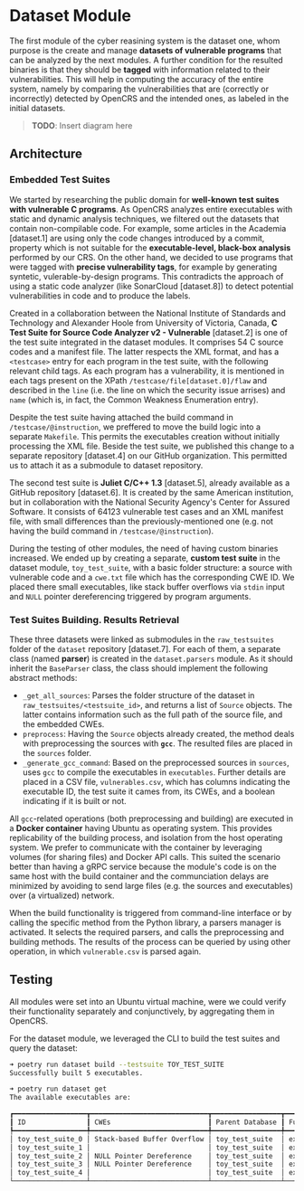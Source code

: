 # Dataset Module

The first module of the cyber reasining system is the dataset one, whom purpose is the create and manage **datasets of vulnerable programs** that can be analyzed by the next modules. A further condition for the resulted binaries is that they should be **tagged** with information related to their vulnerabilities. This will help in computing the accuracy of the entire system, namely by comparing the vulnerabilities that are (correctly or incorrectly) detected by OpenCRS and the intended ones, as labeled in the initial datasets.

> **TODO**: Insert diagram here

## Architecture

### Embedded Test Suites

We started by researching the public domain for **well-known test suites with vulnerable C programs**. As OpenCRS analyzes entire executables with static and dynamic analysis techniques, we filtered out the datasets that contain non-compilable code. For example, some articles in the Academia [dataset.1] are using only the code changes introduced by a commit, property which is not suitable for the **executable-level, black-box analysis** performed by our CRS. On the other hand, we decided to use programs that were tagged with **precise vulnerability tags**, for example by generating syntetic, vulerable-by-design programs. This contradicts the approach of using a static code analyzer (like SonarCloud [dataset.8]) to detect potential vulnerabilities in code and to produce the labels.

Created in a collaboration between the National Institute of Standards and Technology and Alexander Hoole from University of Victoria, Canada, **C Test Suite for Source Code Analyzer v2 - Vulnerable** [dataset.2] is one of the test suite integrated in the dataset modules. It comprises 54 C source codes and a manifest file. The latter respects the XML format, and has a `<testcase>` entry for each program in the test suite, with the following relevant child tags. As each program has a vulnerability, it is mentioned in each tags present on the XPath `/testcase/file[dataset.0]/flaw` and described in the `line` (i.e. the line on which the security issue arrises) and `name` (which is, in fact, the Common Weakness Enumeration entry).

Despite the test suite having attached the build command in `/testcase/@instruction`, we preffered to move the build logic into a separate `Makefile`. This permits the executables creation without initially processing the XML file. Beside the test suite, we published this change to a separate repository [dataset.4] on our GitHub organization. This permitted us to attach it as a submodule to dataset repository.

The second test suite is **Juliet C/C++ 1.3** [dataset.5], already available as a GitHub repository [dataset.6]. It is created by the same American institution, but in collaboration with the National Security Agency's Center for Assured Software. It consists of 64123 vulnerable test cases and an XML manifest file, with small differences than the previously-mentioned one (e.g. not having the build command in `/testcase/@instruction`).

During the testing of other modules, the need of having custom binaries increased. We ended up by creating a separate, **custom test suite** in the dataset module, `toy_test_suite`, with a basic folder structure: a source with vulnerable code and a `cwe.txt` file which has the corresponding CWE ID. We placed there small executables, like stack buffer overflows via `stdin` input and `NULL` pointer dereferencing triggered by program arguments.

### Test Suites Building. Results Retrieval

These three datasets were linked as submodules in the `raw_testsuites` folder of the `dataset` repository [dataset.7]. For each of them, a separate class (named **parser**) is created in the `dataset.parsers` module. As it should inherit the `BaseParser` class, the class should implement the following abstract methods:

- `_get_all_sources`: Parses the folder structure of the dataset in `raw_testsuites/<testsuite_id>`, and returns a list of `Source` objects. The latter contains information such as the full path of the source file, and the embedded CWEs.
- `preprocess`: Having the `Source` objects already created, the method deals with preprocessing the sources with **`gcc`**. The resulted files are placed in the `sources` folder.
- `_generate_gcc_command`: Based on the preprocessed sources in `sources`, uses `gcc` to compile the executables in `executables`. Further details are placed in a CSV file, `vulnerables.csv`, which has columns indicating the executable ID, the test suite it cames from, its CWEs, and a boolean indicating if it is built or not.

All `gcc`-related operations (both preprocessing and building) are executed in a **Docker container** having Ubuntu as operating system. This provides replicability of the building process, and isolation from the host operating system. We prefer to communicate with the container by leveraging volumes (for sharing files) and Docker API calls. This suited the scenario better than having a gRPC service because the module's code is on the same host with the build container and the communciation delays are minimized by avoiding to send large files (e.g. the sources and executables) over (a virtualized) network.

When the build functionality is triggered from command-line interface or by calling the specific method from the Python library, a parsers manager is activated. It selects the required parsers, and calls the preprocessing and building methods. The results of the process can be queried by using other operation, in which `vulnerable.csv` is parsed again.

## Testing

All modules were set into an Ubuntu virtual machine, were we could verify their functionality separately and conjunctively, by aggregating them in OpenCRS.

For the dataset module, we leveraged the CLI to build the test suites and query the dataset:

```bash
➜ poetry run dataset build --testsuite TOY_TEST_SUITE
Successfully built 5 executables.

➜ poetry run dataset get
The available executables are:

┏━━━━━━━━━━━━━━━━━━┳━━━━━━━━━━━━━━━━━━━━━━━━━━━━━┳━━━━━━━━━━━━━━━━━┳━━━━━━━━━━━━━━━━━━━━━━━━━━━━━━━━━━┓
┃ ID               ┃ CWEs                        ┃ Parent Database ┃ Full Path                        ┃
┡━━━━━━━━━━━━━━━━━━╇━━━━━━━━━━━━━━━━━━━━━━━━━━━━━╇━━━━━━━━━━━━━━━━━╇━━━━━━━━━━━━━━━━━━━━━━━━━━━━━━━━━━┩
│ toy_test_suite_0 │ Stack-based Buffer Overflow │ toy_test_suite  │ executables/toy_test_suite_0.elf │
│ toy_test_suite_1 │                             │ toy_test_suite  │ executables/toy_test_suite_1.elf │
│ toy_test_suite_2 │ NULL Pointer Dereference    │ toy_test_suite  │ executables/toy_test_suite_2.elf │
│ toy_test_suite_3 │ NULL Pointer Dereference    │ toy_test_suite  │ executables/toy_test_suite_3.elf │
│ toy_test_suite_4 │                             │ toy_test_suite  │ executables/toy_test_suite_4.elf │
└──────────────────┴─────────────────────────────┴─────────────────┴──────────────────────────────────┘
```
